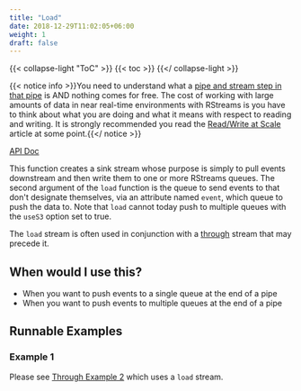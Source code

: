 ```yaml
---
title: "Load"
date: 2018-12-29T11:02:05+06:00
weight: 1
draft: false
---
```


{{< collapse-light "ToC" >}}
{{< toc  >}}
{{</ collapse-light >}}

{{< notice info >}}You need to understand what a [pipe and stream step in that pipe](../../../streams-primer) is AND 
nothing comes for free.  The cost of working with large amounts of data in near real-time environments
with RStreams is you have to think about what you are doing and what it means with respect to
reading and writing.  It is strongly recommended you read the [Read/Write at Scale](../../../read-write-scale) 
article at some point.{{</ notice >}}

[API Doc](https://leoplatform.github.io/Nodejs/classes/index.RStreamsSdk.html#load)

This function creates a sink stream whose purpose is simply to pull events downstream and then write them
to one or more RStreams queues.  The second argument of the `load` function is the queue to send events to
that don't designate themselves, via an attribute named `event`, which queue to push the data to.  Note that
`load` cannot today push to multiple queues with the `useS3` option set to true.

The `load` stream is often used in conjunction with a [through](../../transform-streams/through)
stream that may precede it.

## When would I use this?
* When you want to push events to a single queue at the end of a pipe
* When you want to push events to multiple queues at the end of a pipe

## Runnable Examples
### Example 1

Please see [Through Example 2](../../transform-streams/through/#example-2) which uses a `load` stream.
